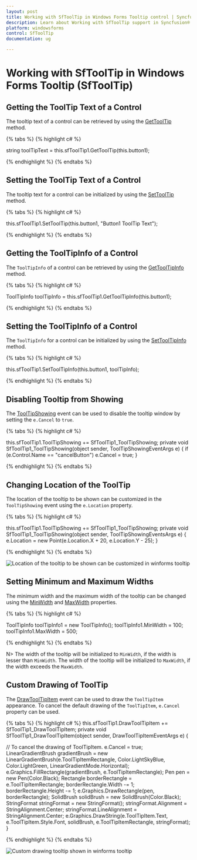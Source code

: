 ```yaml
---
layout: post
title: Working with SfToolTip in Windows Forms Tooltip control | Syncfusion®
description: Learn about Working with SfToolTip support in Syncfusion® Windows Forms Tooltip (SfToolTip) control and more details.
platform: windowsforms
control: SfToolTip
documentation: ug

---
```

# Working with SfToolTip in Windows Forms Tooltip (SfToolTip)

## Getting the ToolTip Text of a Control

The tooltip text of a control can be retrieved by using the [GetToolTip](https://help.syncfusion.com/cr/windowsforms/Syncfusion.Windows.Forms.SfToolTip.html#Syncfusion_Windows_Forms_SfToolTip_GetToolTip_System_Windows_Forms_Control_) method. 

{% tabs %}
{% highlight c# %}

string toolTipText = this.sfToolTip1.GetToolTip(this.button1);

{% endhighlight %}
{% endtabs %}

## Setting the ToolTip Text of a Control

The tooltip text for a control can be initialized by using the [SetToolTip](https://help.syncfusion.com/cr/windowsforms/Syncfusion.Windows.Forms.SfToolTip.html#Syncfusion_Windows_Forms_SfToolTip_SetToolTip_System_Windows_Forms_Control_System_String_) method.

{% tabs %}
{% highlight c# %}

this.sfToolTip1.SetToolTip(this.button1, "Button1 ToolTip Text");

{% endhighlight %}
{% endtabs %}

## Getting the ToolTipInfo of a Control

The `ToolTipInfo` of a control can be retrieved by using the [GetToolTipInfo](https://help.syncfusion.com/cr/windowsforms/Syncfusion.Windows.Forms.SfToolTip.html#Syncfusion_Windows_Forms_SfToolTip_GetToolTipInfo_System_Windows_Forms_Control_) method.

{% tabs %}
{% highlight c# %}

ToolTipInfo toolTipInfo = this.sfToolTip1.GetToolTipInfo(this.button1);

{% endhighlight %}
{% endtabs %}

## Setting the ToolTipInfo of a Control

The `ToolTipInfo` for a control can be initialized by using the [SetToolTipInfo](https://help.syncfusion.com/cr/windowsforms/Syncfusion.Windows.Forms.SfToolTip.html#Syncfusion_Windows_Forms_SfToolTip_SetToolTipInfo_System_Windows_Forms_Control_Syncfusion_WinForms_Controls_ToolTipInfo_) method.

{% tabs %}
{% highlight c# %}

this.sfToolTip1.SetToolTipInfo(this.button1, toolTipInfo);

{% endhighlight %}
{% endtabs %}

## Disabling Tooltip from Showing

The [ToolTipShowing](https://help.syncfusion.com/cr/windowsforms/Syncfusion.Windows.Forms.SfToolTip.html#Syncfusion_Windows_Forms_SfToolTip_ToolTipShowing) event can be used to disable the tooltip window by setting the `e.Cancel` to `true`.

{% tabs %}
{% highlight c# %}

this.sfToolTip1.ToolTipShowing += SfToolTip1_ToolTipShowing;
private void SfToolTip1_ToolTipShowing(object sender, ToolTipShowingEventArgs e)
{
    if (e.Control.Name == "cancelButton")
    e.Cancel = true;
}

{% endhighlight %}
{% endtabs %}

## Changing Location of the ToolTip

The location of the tooltip to be shown can be customized in the `ToolTipShowing` event using the `e.Location` property.

{% tabs %}
{% highlight c# %}

this.sfToolTip1.ToolTipShowing += SfToolTip1_ToolTipShowing;
private void SfToolTip1_ToolTipShowing(object sender, ToolTipShowingEventsArgs e)
{
    e.Location = new Point(e.Location.X + 20, e.Location.Y - 25);
}

{% endhighlight %}
{% endtabs %}

![Location of the tooltip to be shown can be customized in winforms tooltip](SfToolTip_images/SfToolTip_img23.jpeg)


## Setting Minimum and Maximum Widths

The minimum width and the maximum width of the tooltip can be changed using the [MinWidth](https://help.syncfusion.com/cr/windowsforms/Syncfusion.WinForms.Controls.ToolTipInfo.html#Syncfusion_WinForms_Controls_ToolTipInfo_MinWidth) and [MaxWidth](https://help.syncfusion.com/cr/windowsforms/Syncfusion.WinForms.Controls.ToolTipInfo.html#Syncfusion_WinForms_Controls_ToolTipInfo_MaxWidth) properties. 

{% tabs %}
{% highlight c# %}

ToolTipInfo toolTipInfo1 = new ToolTipInfo();
toolTipInfo1.MinWidth = 100;
toolTipInfo1.MaxWidth = 500;

{% endhighlight %}
{% endtabs %}

N> The width of the tooltip will be initialized to `MinWidth`, if the width is lesser than `MinWidth`. The width of the tooltip will be initialized to `MaxWidth`, if the width exceeds the `MaxWidth`.

## Custom Drawing of ToolTip

The [DrawToolTipItem](https://help.syncfusion.com/cr/windowsforms/Syncfusion.Windows.Forms.SfToolTip.html#Syncfusion_Windows_Forms_SfToolTip_DrawToolTipItem) event can be used to draw the `ToolTipItem` appearance. To cancel the default drawing of the `ToolTipItem`, `e.Cancel` property can be used.

{% tabs %}
{% highlight c# %}
this.sfToolTip1.DrawToolTipItem += SfToolTip1_DrawToolTipItem;
private void SfToolTip1_DrawToolTipItem(object sender, DrawToolTipItemEventArgs e)
{

// To cancel the drawing of ToolTipItem.
    e.Cancel = true;
    LinearGradientBrush gradientBrush = new LinearGradientBrush(e.ToolTipItemRectangle, Color.LightSkyBlue, Color.LightGreen, LinearGradientMode.Horizontal);
    e.Graphics.FillRectangle(gradientBrush, e.ToolTipItemRectangle);
    Pen pen = new Pen(Color.Black);
    Rectangle borderRectangle = e.ToolTipItemRectangle;
    borderRectangle.Width -= 1;
    borderRectangle.Height -= 1;
    e.Graphics.DrawRectangle(pen, borderRectangle);
    SolidBrush solidBrush = new SolidBrush(Color.Black);
    StringFormat stringFormat = new StringFormat();
    stringFormat.Alignment = StringAlignment.Center;
    stringFormat.LineAlignment = StringAlignment.Center;
    e.Graphics.DrawString(e.ToolTipItem.Text, e.ToolTipItem.Style.Font, solidBrush, e.ToolTipItemRectangle, stringFormat);
}

{% endhighlight %}
{% endtabs %}

![Custom drawing tooltip shown in winforms tooltip](SfToolTip_images/SfToolTip_img24.jpeg)


